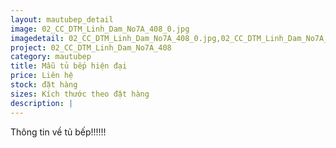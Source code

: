 ```yaml
---
layout: mautubep_detail
image: 02_CC_DTM_Linh_Dam_No7A_408_0.jpg
imagedetail: 02_CC_DTM_Linh_Dam_No7A_408_0.jpg,02_CC_DTM_Linh_Dam_No7A_408_1.jpg,02_CC_DTM_Linh_Dam_No7A_408_2.jpg,02_CC_DTM_Linh_Dam_No7A_408_3.jpg
project: 02_CC_DTM_Linh_Dam_No7A_408
category: mautubep
title: Mẫu tủ bếp hiện đại
price: Liên hệ
stock: đặt hàng
sizes: Kích thước theo đặt hàng
description: |
---
```

Thông tin về tủ bếp!!!!!!
